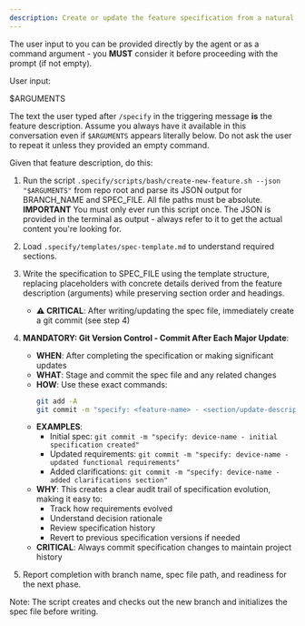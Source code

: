 ```yaml
---
description: Create or update the feature specification from a natural language feature description.
---
```


The user input to you can be provided directly by the agent or as a command argument - you **MUST** consider it before proceeding with the prompt (if not empty).

User input:

$ARGUMENTS

The text the user typed after `/specify` in the triggering message **is** the feature description. Assume you always have it available in this conversation even if `$ARGUMENTS` appears literally below. Do not ask the user to repeat it unless they provided an empty command.

Given that feature description, do this:

1. Run the script `.specify/scripts/bash/create-new-feature.sh --json "$ARGUMENTS"` from repo root and parse its JSON output for BRANCH_NAME and SPEC_FILE. All file paths must be absolute.
  **IMPORTANT** You must only ever run this script once. The JSON is provided in the terminal as output - always refer to it to get the actual content you're looking for.

2. Load `.specify/templates/spec-template.md` to understand required sections.

3. Write the specification to SPEC_FILE using the template structure, replacing placeholders with concrete details derived from the feature description (arguments) while preserving section order and headings.
   - **⚠️ CRITICAL**: After writing/updating the spec file, immediately create a git commit (see step 4)

4. **MANDATORY: Git Version Control - Commit After Each Major Update**:
   - **WHEN**: After completing the specification or making significant updates
   - **WHAT**: Stage and commit the spec file and any related changes
   - **HOW**: Use these exact commands:
     ```bash
     git add -A
     git commit -m "specify: <feature-name> - <section/update-description>"
     ```
   - **EXAMPLES**:
     - Initial spec: `git commit -m "specify: device-name - initial specification created"`
     - Updated requirements: `git commit -m "specify: device-name - updated functional requirements"`
     - Added clarifications: `git commit -m "specify: device-name - added clarifications section"`
   - **WHY**: This creates a clear audit trail of specification evolution, making it easy to:
     - Track how requirements evolved
     - Understand decision rationale
     - Review specification history
     - Revert to previous specification versions if needed
   - **CRITICAL**: Always commit specification changes to maintain project history

5. Report completion with branch name, spec file path, and readiness for the next phase.

Note: The script creates and checks out the new branch and initializes the spec file before writing.
